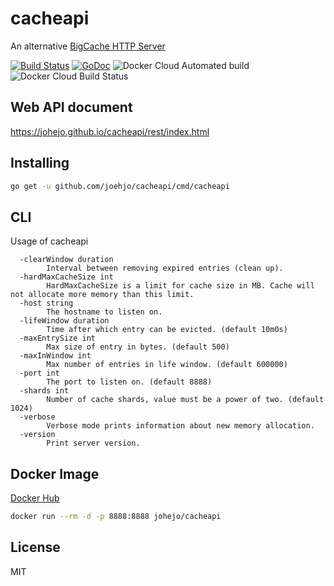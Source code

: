 # cacheapi

An alternative [BigCache HTTP Server](https://github.com/allegro/bigcache/tree/master/server)

[![Build Status](https://travis-ci.com/johejo/cacheapi.svg?branch=master)](https://travis-ci.com/johejo/cacheapi)
[![GoDoc](https://godoc.org/github.com/johejo/cacheapi?status.svg)](https://godoc.org/github.com/johejo/cacheapi)
![Docker Cloud Automated build](https://img.shields.io/docker/cloud/automated/johejo/cacheapi.svg)
![Docker Cloud Build Status](https://img.shields.io/docker/cloud/build/johejo/cacheapi.svg)

## Web API document

https://johejo.github.io/cacheapi/rest/index.html

## Installing

```bash
go get -u github.com/joehjo/cacheapi/cmd/cacheapi
```

## CLI

Usage of cacheapi

```
  -clearWindow duration
        Interval between removing expired entries (clean up).
  -hardMaxCacheSize int
        HardMaxCacheSize is a limit for cache size in MB. Cache will not allocate more memory than this limit.
  -host string
        The hostname to listen on.
  -lifeWindow duration
        Time after which entry can be evicted. (default 10m0s)
  -maxEntrySize int
        Max size of entry in bytes. (default 500)
  -maxInWindow int
        Max number of entries in life window. (default 600000)
  -port int
        The port to listen on. (default 8888)
  -shards int
        Number of cache shards, value must be a power of two. (default 1024)
  -verbose
        Verbose mode prints information about new memory allocation.
  -version
        Print server version.
```

## Docker Image

[Docker Hub](https://hub.docker.com/r/johejo/cacheapi)

```bash
docker run --rm -d -p 8888:8888 johejo/cacheapi
```

## License

MIT
